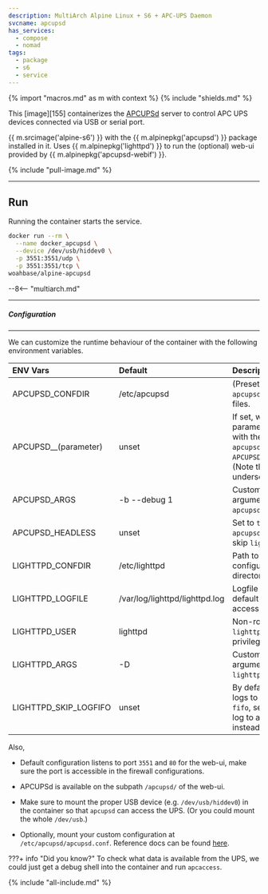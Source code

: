 ```yaml
---
description: MultiArch Alpine Linux + S6 + APC-UPS Daemon
svcname: apcupsd
has_services:
  - compose
  - nomad
tags:
  - package
  - s6
  - service
---
```


{% import "macros.md" as m with context %}
{% include "shields.md" %}

This [image][155] containerizes the [APCUPSd][2] server to
control APC UPS devices connected via USB or serial port.

{{ m.srcimage('alpine-s6') }} with the {{ m.alpinepkg('apcupsd')
}} package installed in it. Uses {{ m.alpinepkg('lighttpd') }} to
run the (optional) web-ui provided by {{ m.alpinepkg('apcupsd-webif') }}.

{% include "pull-image.md" %}

---
Run
---

Running the container starts the service.

``` sh
docker run --rm \
  --name docker_apcupsd \
  --device /dev/usb/hiddev0 \
  -p 3551:3551/udp \
  -p 3551:3551/tcp \
woahbase/alpine-apcupsd
```

--8<-- "multiarch.md"

---
##### Configuration
---

We can customize the runtime behaviour of the container with the
following environment variables.

| ENV Vars              | Default                        | Description
| :---                  | :---                           | :---
| APCUPSD_CONFDIR       | /etc/apcupsd                   | (Preset) Path to `apcupsd` configuration files.
| APCUPSD__(parameter)  | unset                          | If set, will update the parameter (if exists) with the value in `apcupsd.conf`. E.g. `APCUPSD__UPSCABLE=usb`. (Note the **double** underscores.)
| APCUPSD_ARGS          | -b --debug 1                   | Customizable arguments passed to `apcupsd` service.
| APCUPSD_HEADLESS      | unset                          | Set to `true` to only start `apcupsd` service, and skip `lighttpd`.
| LIGHTTPD_CONFDIR      | /etc/lighttpd                  | Path to `lighttpd` configuration directory.
| LIGHTTPD_LOGFILE      | /var/log/lighttpd/lighttpd.log | Logfile for `lighttpd`, by default logs both access and error logs.
| LIGHTTPD_USER         | lighttpd                       | Non-root user that `lighttpd` drops privileges to.
| LIGHTTPD_ARGS         | -D                             | Customizable arguments passed to `lighttpd` service.
| LIGHTTPD_SKIP_LOGFIFO | unset                          | By default `lighttpd` logs to `stdout` via a `fifo`, set this to `true` to log to a regular file instead.

Also,

* Default configuration listens to port `3551` and `80` for the
  web-ui, make sure the port is accessible in the firewall
  configurations.

* APCUPSd is available on the subpath `/apcupsd/` of the web-ui.

* Make sure to mount the proper USB device (e.g.
  `/dev/usb/hiddev0`) in the container so that `apcupsd` can
  access the UPS. (Or you could mount the whole `/dev/usb`.)

* Optionally, mount your custom configuration at
  `/etc/apcupsd/apcupsd.conf`. Reference docs can be found
  [here][1].

???+ info "Did you know?"
    To check what data is available from the UPS, we could just
    get a debug shell into the container and run `apcaccess`.

[1]: https://linux.die.net/man/5/apcupsd.conf
[2]: http://www.apcupsd.org/

{% include "all-include.md" %}
